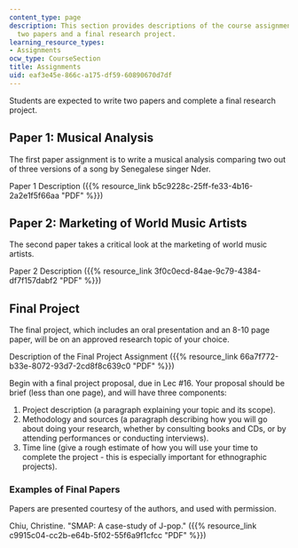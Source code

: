 ```yaml
---
content_type: page
description: This section provides descriptions of the course assignments, including
  two papers and a final research project.
learning_resource_types:
- Assignments
ocw_type: CourseSection
title: Assignments
uid: eaf3e45e-866c-a175-df59-60890670d7df
---
```


Students are expected to write two papers and complete a final research project.

Paper 1: Musical Analysis
-------------------------

The first paper assignment is to write a musical analysis comparing two out of three versions of a song by Senegalese singer Nder.

Paper 1 Description ({{% resource_link b5c9228c-25ff-fe33-4b16-2a2e1f5f66aa "PDF" %}})

Paper 2: Marketing of World Music Artists
-----------------------------------------

The second paper takes a critical look at the marketing of world music artists.

Paper 2 Description ({{% resource_link 3f0c0ecd-84ae-9c79-4384-df7f157dabf2 "PDF" %}})

Final Project
-------------

The final project, which includes an oral presentation and an 8-10 page paper, will be on an approved research topic of your choice.

Description of the Final Project Assignment ({{% resource_link 66a7f772-b33e-8072-93d7-2cd8f8c639c0 "PDF" %}})

Begin with a final project proposal, due in Lec #16. Your proposal should be brief (less than one page), and will have three components:

1.  Project description (a paragraph explaining your topic and its scope).
2.  Methodology and sources (a paragraph describing how you will go about doing your research, whether by consulting books and CDs, or by attending performances or conducting interviews).
3.  Time line (give a rough estimate of how you will use your time to complete the project - this is especially important for ethnographic projects).

### Examples of Final Papers

Papers are presented courtesy of the authors, and used with permission.

Chiu, Christine. "SMAP: A case-study of J-pop." ({{% resource_link c9915c04-cc2b-e64b-5f02-55f6a9f1cfcc "PDF" %}})